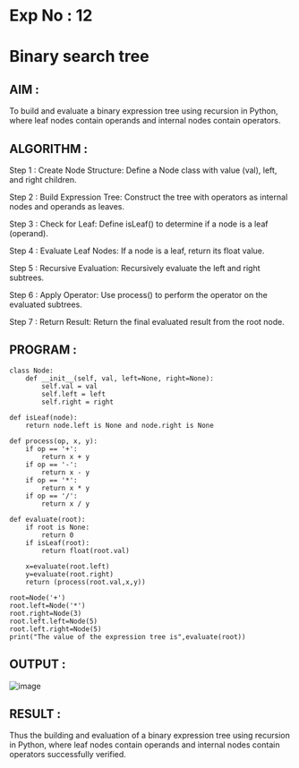 # Exp No : 12
# Binary search tree

## AIM :

To build and evaluate a binary expression tree using recursion in Python, where leaf nodes contain operands and internal nodes contain operators.

## ALGORITHM :

Step 1 : Create Node Structure: Define a Node class with value (val), left, and right children.

Step 2 : Build Expression Tree: Construct the tree with operators as internal nodes and operands as leaves.

Step 3 : Check for Leaf: Define isLeaf() to determine if a node is a leaf (operand).

Step 4 : Evaluate Leaf Nodes: If a node is a leaf, return its float value.

Step 5 : Recursive Evaluation: Recursively evaluate the left and right subtrees.

Step 6 : Apply Operator: Use process() to perform the operator on the evaluated subtrees.

Step 7 : Return Result: Return the final evaluated result from the root node.

## PROGRAM :

```
class Node:
    def __init__(self, val, left=None, right=None):
        self.val = val
        self.left = left
        self.right = right

def isLeaf(node):
    return node.left is None and node.right is None
 
def process(op, x, y):
    if op == '+':
        return x + y
    if op == '-':
        return x - y
    if op == '*':
        return x * y
    if op == '/':
        return x / y
 
def evaluate(root):
    if root is None:
        return 0
    if isLeaf(root):
        return float(root.val)
    
    x=evaluate(root.left)
    y=evaluate(root.right)
    return (process(root.val,x,y))
    
root=Node('+')
root.left=Node('*')
root.right=Node(3)
root.left.left=Node(5)
root.left.right=Node(5)
print("The value of the expression tree is",evaluate(root))

```

## OUTPUT :

![image](https://github.com/user-attachments/assets/0a3eb218-d0f9-4d24-a01a-94e1b496fa5f)

## RESULT :

Thus the building and evaluation of a binary expression tree using recursion in Python, where leaf nodes contain operands and internal nodes contain operators successfully verified.
